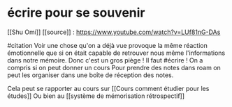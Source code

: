 # écrire pour se souvenir
[[Shu Omi]]
[[source]] : https://www.youtube.com/watch?v=LUf81nG-DAs

#citation Voir une chose qu'on a déjà vue provoque la même réaction émotionnelle que si on était capable de retrouver nous même l'informations dans notre mémoire.
Donc c'est un gros piège !
Il faut #écrire !
On a compris si on peut donner un cours
Pour prendre des notes dans roam on peut les organiser dans une boîte de réception des notes.


Cela peut se rapporter au cours sur [[Cours comment étudier pour les études]]
Ou bien au [[système de mémorisation rétrospectif]]